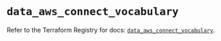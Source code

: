 # `data_aws_connect_vocabulary`

Refer to the Terraform Registry for docs: [`data_aws_connect_vocabulary`](https://registry.terraform.io/providers/hashicorp/aws/6.8.0/docs/data-sources/connect_vocabulary).
